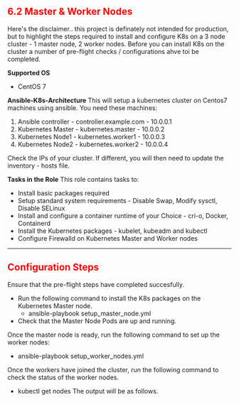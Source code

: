 ## <font color='red'>6.2 Master & Worker Nodes</font>
Here's the disclaimer..  this project is definately not intended for production, but to highlight the steps required to install and configure K8s on a 3 node cluster - 1 master node, 2 worker nodes. Before you can install K8s on the cluster a number of pre-flight checks / configurations ahve toi be completed.

**Supported OS**
* CentOS 7

**Ansible-K8s-Architecture**
This will setup a kubernetes cluster on Centos7 machines using ansible.
You need these machines:
1. Ansible controller - controller.example.com    - 10.0.0.1 
2. Kubernetes Master  - kubernetes.master         - 10.0.0.2 
3. Kubernetes Node1   - kubernetes.worker1        - 10.0.0.3 
4. Kubernetes Node2   - kubernetes.worker2        - 10.0.0.4 

Check the IPs of your cluster. If different, you will then need to update the inventory - hosts file.


**Tasks in the Role**
This role contains tasks to:
- Install basic packages required
- Setup standard system requirements - Disable Swap, Modify sysctl, Disable SELinux
- Install and configure a container runtime of your Choice - cri-o, Docker, Containerd
- Install the Kubernetes packages - kubelet, kubeadm and kubectl
- Configure Firewalld on Kubernetes Master and Worker nodes

---

## <font color='red'>Configuration Steps</font>
Ensure that the pre-flight steps have completed succesfully. 
* Run the following command to install the K8s packages on the Kubernetes Master node.
  * ansible-playbook setup_master_node.yml
* Check that the Master Node Pods are up and running.

Once the master node is ready, run the following command to set up the worker nodes:
 * ansible-playbook setup_worker_nodes.yml


Once the workers have joined the cluster, run the following command to check the status of the worker nodes.
 * kubectl get nodes
The output will be as follows.